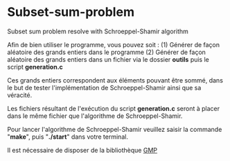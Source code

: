 # Subset-sum-problem
Subset sum problem resolve with Schroeppel-Shamir algorithm

Afin de bien utiliser le programme, vous pouvez soit :
  (1) Générer de façon aléatoire des grands entiers dans le programme
  (2) Générer de façon aléatoire des grands entiers dans un fichier via le dossier **outils** puis le script **generation.c**
  
 Ces grands entiers correspondent aux éléments pouvant être sommé, dans le but de tester l'implémentation de Schroeppel-Shamir ainsi que sa véracité.
 
 Les fichiers résultant de l'exécution du script **generation.c** seront à placer dans le même fichier que l'algorithme de Schroeppel-Shamir.
 
 Pour lancer l'algorithme de Schroeppel-Shamir veuillez saisir la commande "**make**", puis "**./start**" dans votre terminal.
 
 Il est nécessaire de disposer de la bibliothèque [GMP](https://gmplib.org)
